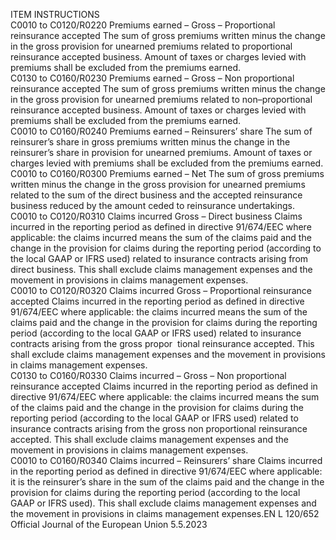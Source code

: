  
ITEM  INSTRUCTIONS  
C0010 to 
C0120/R0220  Premiums earned – Gross – 
Proportional reinsurance 
accepted  The sum of gross premiums written minus the change in the gross provision for 
unearned premiums related to proportional reinsurance accepted business. 
Amount of taxes or charges levied with premiums shall be excluded from the 
premiums earned.  
C0130 to 
C0160/R0230  Premiums earned – Gross – 
Non proportional reinsurance 
accepted  The sum of gross premiums written minus the change in the gross provision for 
unearned premiums related to non–proportional reinsurance accepted business. 
Amount of taxes or charges levied with premiums shall be excluded from the 
premiums earned.  
C0010 to 
C0160/R0240  Premiums earned – Reinsurers’ 
share  The sum of reinsurer’s share in gross premiums written minus the change in the 
reinsurer’s share in provision for unearned premiums. Amount of taxes or charges 
levied with premiums shall be excluded from the premiums earned.  
C0010 to 
C0160/R0300  Premiums earned – Net  The sum of gross premiums written minus the change in the gross provision for 
unearned premiums related to the sum of the direct business and the accepted 
reinsurance business reduced by the amount ceded to reinsurance undertakings.  
C0010 to 
C0120/R0310  Claims incurred Gross – Direct 
business  Claims incurred in the reporting period as defined in directive 91/674/EEC where 
applicable: the claims incurred means the sum of the claims paid and the change 
in the provision for claims during the reporting period (according to the local 
GAAP or IFRS used) related to insurance contracts arising from direct business. 
This shall exclude claims management expenses and the movement in provisions 
in claims management expenses.  
C0010 to 
C0120/R0320  Claims incurred Gross – 
Proportional reinsurance 
accepted  Claims incurred in the reporting period as defined in directive 91/674/EEC where 
applicable: the claims incurred means the sum of the claims paid and the change 
in the provision for claims during the reporting period (according to the local 
GAAP or IFRS used) related to insurance contracts arising from the gross propor ­
tional reinsurance accepted. This shall exclude claims management expenses and 
the movement in provisions in claims management expenses.  
C0130 to 
C0160/R0330  Claims incurred – Gross – Non 
proportional reinsurance 
accepted  Claims incurred in the reporting period as defined in directive 91/674/EEC where 
applicable: the claims incurred means the sum of the claims paid and the change 
in the provision for claims during the reporting period (according to the local 
GAAP or IFRS used) related to insurance contracts arising from the gross non 
proportional reinsurance accepted. This shall exclude claims management 
expenses and the movement in provisions in claims management expenses.  
C0010 to 
C0160/R0340  Claims incurred – Reinsurers’ 
share  Claims incurred in the reporting period as defined in directive 91/674/EEC where 
applicable: it is the reinsurer’s share in the sum of the claims paid and the change 
in the provision for claims during the reporting period (according to the local 
GAAP or IFRS used). 
This shall exclude claims management expenses and the movement in provisions 
in claims management expenses.EN  L 120/652 Official Journal of the European Union 5.5.2023
